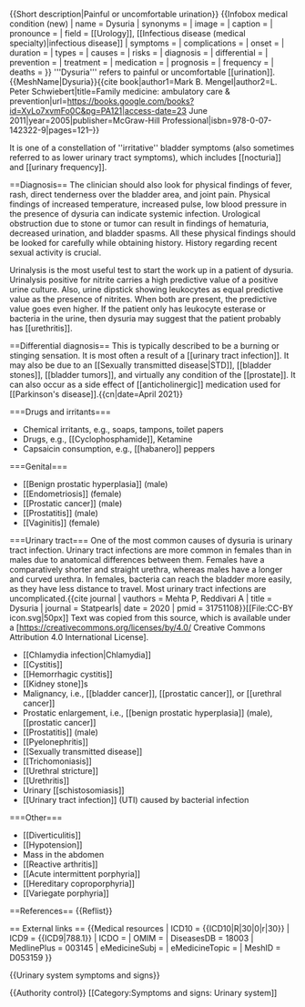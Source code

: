 {{Short description|Painful or uncomfortable urination}}
{{Infobox medical condition (new)
| name            = Dysuria
| synonyms        =
| image           =
| caption         =
| pronounce       =
| field           = [[Urology]], [[Infectious disease (medical specialty)|infectious disease]]
| symptoms        =
| complications   =
| onset           =
| duration        =
| types           =
| causes          =
| risks           =
| diagnosis       =
| differential    =
| prevention      =
| treatment       =
| medication      =
| prognosis       =
| frequency       =
| deaths          =
}}
'''Dysuria''' refers to painful or uncomfortable [[urination]].<ref>{{MeshName|Dysuria}}</ref><ref name="MengelSchwiebert2005">{{cite book|author1=Mark B. Mengel|author2=L. Peter Schwiebert|title=Family medicine: ambulatory care & prevention|url=https://books.google.com/books?id=XvLo7xvmFo0C&pg=PA121|access-date=23 June 2011|year=2005|publisher=McGraw-Hill Professional|isbn=978-0-07-142322-9|pages=121–}}</ref>

It is one of a constellation of ''irritative'' bladder symptoms (also sometimes referred to as lower urinary tract symptoms), which includes [[nocturia]] and [[urinary frequency]].

==Diagnosis==
The clinician should also look for physical findings of fever, rash, direct tenderness over the bladder area, and joint pain. Physical findings of increased temperature, increased pulse, low blood pressure in the presence of dysuria can indicate systemic infection. Urological obstruction due to stone or tumor can result in findings of hematuria, decreased urination, and bladder spasms. All these physical findings should be looked for carefully while obtaining history. History regarding recent sexual activity is crucial.<ref name=statspe/>

Urinalysis is the most useful test to start the work up in a patient of dysuria. Urinalysis positive for nitrite carries a high predictive value of a positive urine culture. Also, urine dipstick showing leukocytes as equal predictive value as the presence of nitrites. When both are present, the predictive value goes even higher. If the patient only has leukocyte esterase or bacteria in the urine, then dysuria may suggest that the patient probably has [[urethritis]].<ref name=statspe/>

==Differential diagnosis==
This is typically described to be a burning or stinging sensation. It is most often a result of a [[urinary tract infection]].  It may also be due to an [[Sexually transmitted disease|STD]], [[bladder stones]], [[bladder tumors]], and virtually any condition of the [[prostate]]. It can also occur as a side effect of [[anticholinergic]] medication used for [[Parkinson's disease]].{{cn|date=April 2021}}

===Drugs and irritants===
* Chemical irritants, e.g., soaps, tampons, toilet papers
* Drugs, e.g., [[Cyclophosphamide]], Ketamine<ref name=statspe/>
* Capsaicin consumption, e.g., [[habanero]] peppers

===Genital===
* [[Benign prostatic hyperplasia]] (male)
* [[Endometriosis]] (female)
* [[Prostatic cancer]] (male)
* [[Prostatitis]] (male)
* [[Vaginitis]] (female)

===Urinary tract===
One of the most common causes of dysuria is urinary tract infection. Urinary tract infections are more common in females than in males due to anatomical differences between them. Females have a comparatively shorter and straight urethra, whereas males have a longer and curved urethra. In females, bacteria can reach the bladder more easily, as they have less distance to travel. Most urinary tract infections are uncomplicated.<ref name=statspe>{{cite journal | vauthors = Mehta P, Reddivari A | title = Dysuria | journal = Statpearls| date = 2020 | pmid =  31751108}}[[File:CC-BY icon.svg|50px]] Text was copied from this source, which is available under a [https://creativecommons.org/licenses/by/4.0/ Creative Commons Attribution 4.0 International License].</ref>
* [[Chlamydia infection|Chlamydia]]
* [[Cystitis]]
* [[Hemorrhagic cystitis]]
* [[Kidney stone]]s
* Malignancy, i.e., [[bladder cancer]], [[prostatic cancer]], or [[urethral cancer]]
* Prostatic enlargement, i.e., [[benign prostatic hyperplasia]] (male), [[prostatic cancer]]
* [[Prostatitis]] (male)
* [[Pyelonephritis]]
* [[Sexually transmitted disease]]
* [[Trichomoniasis]]
* [[Urethral stricture]]
* [[Urethritis]]
* Urinary [[schistosomiasis]]
* [[Urinary tract infection]] (UTI) caused by bacterial infection

===Other===
* [[Diverticulitis]]
* [[Hypotension]]
* Mass in the abdomen
* [[Reactive arthritis]]
* [[Acute intermittent porphyria]]
* [[Hereditary coproporphyria]]
* [[Variegate porphyria]]

==References==
{{Reflist}}

== External links ==
{{Medical resources
|  ICD10          = {{ICD10|R|30|0|r|30}} 
|  ICD9           =  {{ICD9|788.1}} 
|  ICDO           =
|  OMIM           =
|  DiseasesDB     = 18003
|  MedlinePlus    = 003145
|  eMedicineSubj  =
|  eMedicineTopic =
|  MeshID         = D053159 
}}

{{Urinary system symptoms and signs}}

{{Authority control}}
[[Category:Symptoms and signs: Urinary system]]